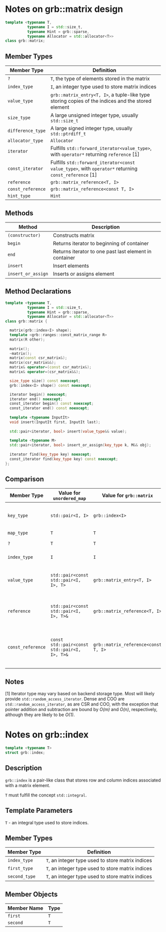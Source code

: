 # Notes on grb::matrix design

```cpp
template <typename T,
          typename I = std::size_t,
          typename Hint = grb::sparse,
          typename Allocator = std::allocator<T>>
class grb::matrix;
```

## Member Types
Member Type | Definition
----- | -----
`?` | `T`, the type of elements stored in the matrix
`index_type`   | `I`, an integer type used to store matrix indices
`value_type`   | `grb::matrix_entry<T, I>`, a tuple-like type storing copies of the indices and the stored element
`size_type`    | A large unsigned integer type, usually `std::size_t`
`difference_type` | A large signed integer type, usually `std::ptrdiff_t`
`allocator_type` | `Allocator`
`iterator` | Fulfills `std::forward_iterator<value_type>`, with `operator*` returning `reference` [1]
`const_iterator` | Fulfills `std::forward_iterator<const value_type>`, with `operator*` returning `const_reference` [1]
`reference` | `grb::matrix_reference<T, I>`
`const_reference` | `grb::matrix_reference<const T, I>`
`hint_type` | `Hint`

## Methods
Method | Description
----- | -----
`(constructor)` | Constructs matrix
`begin` | Returns iterator to beginning of container
`end` | Returns iterator to one past last element in container
`insert` | Insert elements
`insert_or_assign` | Inserts or assigns element

## Method Declarations
```cpp
template <typename T,
          typename I = std::size_t,
          typename Hint = grb::sparse,
          typename Allocator = std::allocator<T>>
class grb::matrix {

  matrix(grb::index<I> shape);
  template <grb::ranges::const_matrix_range R>
  matrix(R other);
  
  matrix();
  ~matrix();
  matrix(const csr_matrix&);
  matrix(csr_matrix&&);
  matrix& operator=(const csr_matrix&);
  matrix& operator=(csr_matrix&&);

  size_type size() const noexcept;
  grb::index<I> shape() const noexcept;

  iterator begin() noexcept;
  iterator end() noexcept;
  const_iterator begin() const noexcept;
  const_iterator end() const noexcept;
  
  template <typename InputIt>
  void insert(InputIt first, InputIt last);
  
  std::pair<iterator, bool> insert(value_type&& value);
  
  template <typename M>
  std::pair<iterator, bool> insert_or_assign(key_type k, M&& obj);
  
  iterator find(key_type key) noexcept;
  const_iterator find(key_type key) const noexcept;
};
```

## Comparison
Member Type | Value for `unordered_map` | Value for `grb::matrix` | Notes
---- | ---- | ---- | ----
`key_type` | `std::pair<I, I>` | `grb::index<I>` | `grb::index<I>` behaves like `std::pair<I, I>`, but also supports `operator[]`, which is v. convenient
`map_type` | `T` | `T` | Type of stored elements
`?` | `T` | `T` | What we call `map_type` in `grb::matrix`
`index_type` | `I` | `I` | Integral type used to store indices
`value_type` | `std::pair<const std::pair<I, I>, T>` | `grb::matrix_entry<T, I>` | `grb::matrix_entry<T, I>` behaves like `std::pair<const std::pair<I, I>, T>`, but adds some convenience functions
`reference` | `std::pair<const std::pair<I, I>, T>&` | `grb::matrix_reference<T, I>` | `grb::matrix_reference<T, I>` behaves like `std::pair<const std::pair<I, I>, T>&` (allows obtaining a reference to value, copies of indices)
`const_reference` | `const std::pair<const std::pair<I, I>, T>&` | `grb::matrix_reference<const T, I>` | `grb::matrix_reference<const T, I>` behaves like `const std::pair<const std::pair<I, I>, T>&` (allows obtaining a constant reference to value, copies of indices)

## Notes
[1] Iterator type may vary based on backend storage type. Most will likely provide `std::random_access_iterator`.  Dense and COO are `std::random_access_iterator`, as are CSR and COO, with the exception that pointer addition and subtraction are bound by *O(m)* and *O(n)*, respectively, although they are likely to be *O(1)*.

# Notes on grb::index
```cpp
template <typename T>
struct grb::index;
```

## Description
`grb::index` is a pair-like class that stores row and column indices associated with a matrix element.

`T` must fulfill the concept `std::integral`.

## Template Parameters
`T` - an integral type used to store indices.

## Member Types
Member Type | Definition
----- | -----
`index_type` | `T`, an integer type used to store matrix indices
`first_type`   | `T`, an integer type used to store matrix indices
`second_type`   | `T`, an integer type used to store matrix indices

## Member Objects
Member Name | Type
----- | -----
`first` | `T`
`second` | `T`
